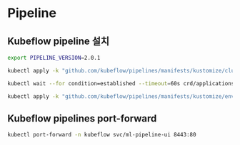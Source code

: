 # Pipeline

## Kubeflow pipeline 설치

```bash
export PIPELINE_VERSION=2.0.1

kubectl apply -k "github.com/kubeflow/pipelines/manifests/kustomize/cluster-scoped-resources?ref=$PIPELINE_VERSION"

kubectl wait --for condition=established --timeout=60s crd/applications.app.k8s.io

kubectl apply -k "github.com/kubeflow/pipelines/manifests/kustomize/env/platform-agnostic-pns?ref=$PIPELINE_VERSION"
```

## Kubeflow pipelines port-forward

```bash
kubectl port-forward -n kubeflow svc/ml-pipeline-ui 8443:80
```